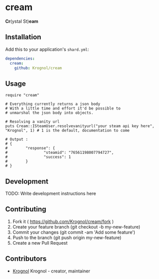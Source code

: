 # cream

**Cr**(ystal St)**eam**

## Installation


Add this to your application's `shard.yml`:

```yaml
dependencies:
  cream:
    github: Krognol/cream
```


## Usage


```crystal
require "cream"

# Everything currently returns a json body
# With a little time and effort it'd be possible to
# unmarshal the json body into objects.

# Resolving a vanity url
puts Cream::ISteamUser.resolvevanityurl("your steam api key here", "Krognol", 1) # 1 is the default, documentation to come

# Output : 
# {
#        "response": {
#                "steamid": "76561198007794727",
#                "success": 1
#        }
# }

```

## Development

TODO: Write development instructions here

## Contributing

1. Fork it ( https://github.com/Krognol/cream/fork )
2. Create your feature branch (git checkout -b my-new-feature)
3. Commit your changes (git commit -am 'Add some feature')
4. Push to the branch (git push origin my-new-feature)
5. Create a new Pull Request

## Contributors

- [Krognol](https://github.com/Krognol) Krognol - creator, maintainer
